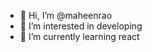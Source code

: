 - 👋 Hi, I’m @maheenrao
- 👀 I’m interested in developing
- 🌱 I’m currently learning react

<!---
maheenrao/maheenrao is a ✨ special ✨ repository because its `README.md` (this file) appears on your GitHub profile.
You can click the Preview link to take a look at your changes.
--->
